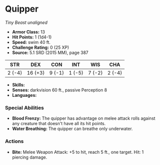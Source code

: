 # Quipper

*Tiny* *Beast* *unaligned*

- **Armor Class:** 13
- **Hit Points:** 1 (1d4-1)
- **Speed:** swim 40 ft.
- **Challenge Rating:** 0 (25 XP)
- **Source:** 5.1 SRD (2015 MM), page 387

| STR | DEX | CON | INT | WIS | CHA |
| --- | --- | --- | --- | --- | --- |
| 2 (-4) | 16 (+3) | 9 (-1) | 1 (-5) | 7 (-2) | 2 (-4) |

- **Skills:** 
- **Senses:** darkvision 60 ft., passive Perception 8
- **Languages:** 

### Special Abilities

- **Blood Frenzy:** The quipper has advantage on melee attack rolls against any creature that doesn't have all its hit points.
- **Water Breathing:** The quipper can breathe only underwater.

### Actions

- **Bite:** Melee Weapon Attack: +5 to hit, reach 5 ft., one target. Hit: 1 piercing damage.


